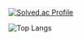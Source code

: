 [![Solved.ac Profile](http://mazassumnida.wtf/api/generate_badge?boj=hoyoung3769)](https://solved.ac/)

![Top Langs](https://github-readme-stats.vercel.app/api/top-langs/?username=hoyoung1359&layout=compact&theme=merko)
